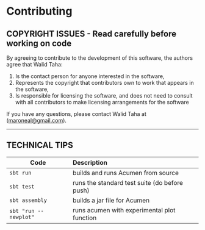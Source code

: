 # Contributing

## COPYRIGHT ISSUES - Read carefully before working on code

By agreeing to contribute to the development of this software, the
authors agree that Walid Taha:

1. Is the contact person for anyone interested in the software,
2. Represents the copyright that contributors own to work that
   appears in the software,
3. Is responsible for licensing the software, and does not
   need to consult with all contributors to make licensing
   arrangements for the software

If you have any questions, please contact Walid Taha at
(maroneal@gmail.com).

---

## TECHNICAL TIPS

|           Code            |                  Description                  |
|---------------------------|:----------------------------------------------|
| ```sbt run```             | builds and runs Acumen from source            |
| ```sbt test```            | runs the standard test suite (do before push) |
| ```sbt assembly```        | builds a jar file for Acumen                  |
| ```sbt "run --newplot"``` | runs acumen with experimental plot function   |
